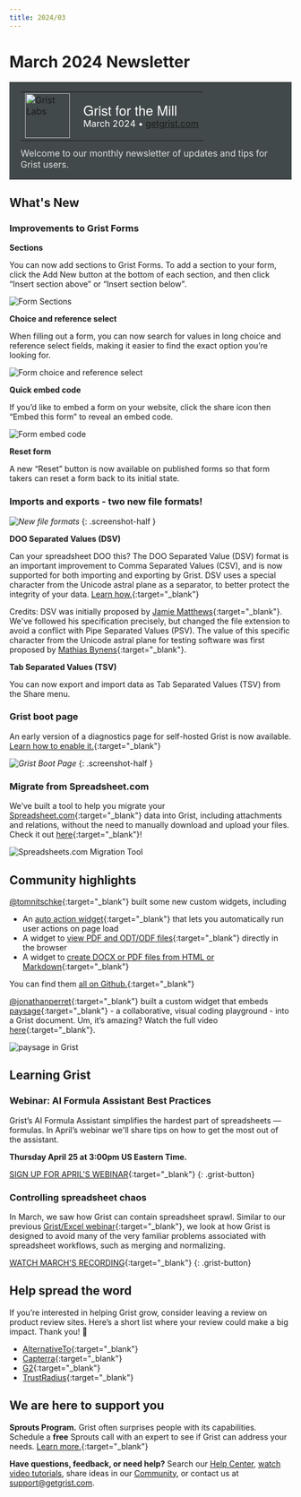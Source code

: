 ```yaml
---
title: 2024/03
---
```


# March 2024 Newsletter

<style>
  /* restore some poorly overridden defaults */
  .newsletter-header .table {
    background-color: initial;
    border: initial;
  }
  .newsletter-header .table > tbody > tr > td {
    padding: initial;
    border: initial;
    vertical-align: initial;
  }
  .newsletter-header img.header-img {
    padding: initial;
    max-width: initial;
    display: initial;
    padding: initial;
    line-height: initial;
    background-color: initial;
    border: initial;
    border-radius: initial;
    margin: initial;
  }

  /* copy newsletter styles, with a prefix for sufficient specificity */
  .newsletter-header .header {
    border: none;
    padding: 0;
    margin: 0;
  }
  .newsletter-header table > tbody > tr > td.header-image {
    width: 80px;
    padding-right: 16px;
  }
  .newsletter-header table > tbody > tr > td.header-text {
    background-color: #42494B;
    padding: 16px 20px;
  }
  .newsletter-header table.header-top {
    border: none;
    padding: 0;
    margin: 0;
    width: 100%;
  }
  .header-title {
    font-family: Helvetica Neue, Helvetica, Arial, sans-serif;
    font-size: 24px;
    line-height: 28px;
    color: #FFFFFF;
  }
  .header-month {
    color: #FFFFFF;
  }
  .header-welcome {
    margin-top: 12px;
    color: #FFFFFF;
  }
  .newsletter-summary {
    background-color: #e3fff5;
    margin: 0;
    padding: 10px;
  }
  .newsletter-summary-header {
    text-align: center;
    padding-bottom: 10px;
    border-bottom: 1px solid lightgrey;
  }
  .newsletter-summary ul {
    padding-left: 20px;
  }
  .newsletter-summary li {
    margin-bottom: 10px;
  }
  .newsletter-summary li p {
    margin: 0px
  }
</style>
<div class="newsletter-header">
<table class="header" cellpadding="0" cellspacing="0" border="0"><tr>
  <td class="header-text">
    <table class="header-top"><tr>
      <td class="header-image">
        <a href="https://www.getgrist.com">
          <img class="header-img" src="/images/newsletters/grist-labs.png" width="80" height="80" alt="Grist Labs" border="0">
        </a>
      </td>
      <td class="header-top-text">
        <div class="header-title">Grist for the Mill</div>
        <div class="header-month">March 2024
          &#8226; <a href="https://www.getgrist.com/">getgrist.com</a></div>
      </td>
    </tr></table>
    <div class="header-welcome" style="color: #e0e0e0;">
      Welcome to our monthly newsletter of updates and tips for Grist users.
    </div>
  </td>
</tr></table>
</div>

## What's New

### Improvements to Grist Forms

**Sections**

You can now add sections to Grist Forms. To add a section to your form, click the Add New button at the bottom of each section, and then click “Insert section above” or “Insert section below".

![Form Sections](../images/newsletters/2024-03/forms-sections.png)

**Choice and reference select**

When filling out a form, you can now search for values in long choice and reference select fields, making it easier to find the exact option you’re looking for.

![Form choice and reference select](../images/newsletters/2024-03/forms-values-search.png)

**Quick embed code**

If you’d like to embed a form on your website, click the share icon then “Embed this form” to reveal an embed code.

![Form embed code](../images/newsletters/2024-03/forms-embed.png)

**Reset form**

A new “Reset” button is now available on published forms so that form takers can reset a form back to its initial state.

### Imports and exports - two new file formats!

<span class="screenshot-large">*![New file formats](../images/newsletters/2024-03/dsv-tsv.png)*</span>
{: .screenshot-half }

**DOO Separated Values (DSV)**

Can your spreadsheet DOO this? The DOO Separated Value (DSV) format is an important improvement to Comma Separated Values (CSV), and is now supported for both importing and exporting by Grist. DSV uses a special character from the Unicode astral plane as a separator, to better protect the integrity of your data. [Learn how.](https://www.getgrist.com/blog/how-to-fix-csv-make-it-even-more-%f0%9f%92%a9/){:target="\_blank"}

Credits: DSV was initially proposed by [Jamie Matthews](https://twitter.com/j4mie/status/804701143171497984){:target="\_blank"}. We've followed his specification precisely, but changed the file extension to avoid a conflict with Pipe Separated Values (PSV). The value of this specific character from the Unicode astral plane for testing software was first proposed by [Mathias Bynens](https://mathiasbynens.be/notes/javascript-unicode#poo-test){:target="\_blank"}.

**Tab Separated Values (TSV)**

You can now export and import data as Tab Separated Values (TSV) from the Share menu.

### Grist boot page

An early version of a diagnostics page for self-hosted Grist is now available. [Learn how to enable it.](https://github.com/gristlabs/grist-core/?tab=readme-ov-file#activating-the-boot-page-for-diagnosing-problems){:target="\_blank"}

<span class="screenshot-large">*![Grist Boot Page](../images/newsletters/2024-03/boot-page.png)*</span>
{: .screenshot-half }

### Migrate from Spreadsheet.com

We’ve built a tool to help you migrate your [Spreadsheet.com](http://spreadsheet.com/){:target="\_blank"} data into Grist, including attachments and relations, without the need to manually download and upload your files. Check it out [here](https://public.getgrist.com/qYMSk6bdsLF6/Migrate-from-Spreadsheetcom/){:target="\_blank"}!

![Spreadsheets.com Migration Tool](../images/newsletters/2024-03/spreadsheets-migration.gif)

## Community highlights

[@tomnitschke](https://github.com/tomnitschke){:target="\_blank"} built some new custom widgets, including 

* An [auto action widget](https://community.getgrist.com/t/custom-widget-automatically-apply-useractions-a-k-a-the-self-clicking-action-button/4388){:target="\_blank"} that lets you automatically run user actions on page load
* A widget to [view PDF and ODT/ODF files](https://community.getgrist.com/t/custom-widget-view-pdf-and-odt-odf-files-directly-in-the-browser/4372/1){:target="\_blank"} directly in the browser
* A widget to [create DOCX or PDF files from HTML or Markdown](https://community.getgrist.com/t/custom-widget-create-docx-or-pdf-files-from-html-or-markdown/4402/1){:target="\_blank"}

You can find them [all on Github.](https://github.com/tomnitschke/gristwidgets/tree/main){:target="\_blank"}

[@jonathanperret](https://twitter.com/jonathanperret){:target="\_blank"} built a custom widget that embeds [paysage](https://paysage.xyz/){:target="\_blank"} - a collaborative, visual coding playground - into a Grist document. Um, it’s amazing? Watch the full video [here](https://twitter.com/jonathanperret/status/1766425193449164961?t=ppOCyOgqvQppdm7qezh5pQ){:target="\_blank"}.

![paysage in Grist](../images/newsletters/2024-03/perret-paysage.png)

## Learning Grist

### Webinar: AI Formula Assistant Best Practices

Grist’s AI Formula Assistant simplifies the hardest part of spreadsheets — formulas. In April’s webinar we'll share tips on how to get the most out of the assistant.

**Thursday April 25 at 3:00pm US Eastern Time.**

[SIGN UP FOR APRIL'S WEBINAR](https://www.getgrist.com/webinars/ai-formula-assistant-best-practices/?utm_source=support-newsletter&utm_medium=internal&utm_campaign=build-webinar&utm_term=april-2024){:target="\_blank"}
{: .grist-button}

### Controlling spreadsheet chaos

In March, we saw how Grist can contain spreadsheet sprawl. Similar to our previous [Grist/Excel webinar](https://www.getgrist.com/webinars/grist-webinar-expense-tracking/){:target="\_blank"}, we look at how Grist is designed to avoid many of the very familiar problems associated with spreadsheet workflows, such as merging and normalizing.

[WATCH MARCH'S RECORDING](https://www.getgrist.com/webinars/controlling-spreadsheet-chaos-grist-v-excel/){:target="\_blank"}
{: .grist-button}

## Help spread the word
If you’re interested in helping Grist grow, consider leaving a review on product review sites. Here’s a short list where your review could make a big impact. Thank you! 🙏

* [AlternativeTo](https://alternativeto.net/software/grist/about/){:target="\_blank"}
* [Capterra](https://www.capterra.com/p/232821/Grist/){:target="\_blank"}
* [G2](https://www.g2.com/products/grist){:target="\_blank"}
* [TrustRadius](https://www.trustradius.com/products/grist/){:target="\_blank"}

## We are here to support you

**Sprouts Program.** Grist often surprises people with its capabilities. Schedule a **free** Sprouts call with an expert to see if Grist can address your needs. [Learn more.](https://www.getgrist.com/sprouts-program/){:target="\_blank"}

**Have questions, feedback, or need help?** Search our [Help Center](../index.md), [watch video
tutorials](https://www.youtube.com/channel/UCx0ioQrrC-bIrkmZ7ZULr0g/playlists), share ideas in our
[Community](https://community.getgrist.com), or contact us at <support@getgrist.com>.
